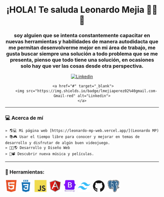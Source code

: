 <div id="header" align="center">
    <img src="https://media.tenor.com/A-ozELwp694AAAAC/thumbs-thumbs-up-kid.gif" width="200" alt="">
    <h1 align="center">¡HOLA! Te saluda Leonardo Mejia 👋🏼😁</h1>
    <h3 align="center">
        soy alguien que se intenta constantemente capacitar en nuevas herramientas y habilidades de manera autodidacta que me permitan desenvolverme mejor en mi área de trabajo, me gusta buscar siempre una solución a todo problema que se me presenta, pienso que todo tiene una solución, en ocasiones solo hay que ver las cosas desde otra perspectiva.
    </h3>
</div>

<!-- MIS BADGES -->
<div id="badges" align="center">
    <a href="https://www.linkedin.com/in/leonardo-miguel-mejia-perez-838649227/" target="_blank">
        <img src="https://img.shields.io/badge/Leonardo%20Miguel%20Mejia%20Perez-Linkedin-informational" alt="Linkedin">
    </a>
    
     <a href="#" target="_blank">
        <img src="https://img.shields.io/badge/lmejiaperez02%40gmail.com-Gmail-red" alt="Linkedin">
    </a>
    
</div>

<!-- ACERCA DE MI -->
--- 

### 💻 Acerca de mí

    » 🌎💻 Mi página web [https://leonardo-mp-web.vercel.app/](Leonardo MP)
    » 📚🎮 Usar el tiempo libre para conocer y mejorar en temas de desarrollo y disfrutar de algún buen videojuego.
    » 💪🏼🌎 Desarrollo y Diseño Web
    » 🎼📽️ Descubrir nueva música y películas.
    
---

### 
<div align="left">
    <h3>🔨 Herramientas:</h3>
    <div>
        <img src="https://github.com/devicons/devicon/blob/master/icons/html5/html5-original.svg" alt="HTML5" title="HTML5" width="40" height="40">&nbsp;
        <img src="https://github.com/devicons/devicon/blob/master/icons/css3/css3-plain-wordmark.svg" alt="CSS3" title="CSS3" width="40" height="40">&nbsp;
        <img src="https://github.com/devicons/devicon/blob/master/icons/javascript/javascript-original.svg" alt="Java Script" title="Java Script" width="40" height="40">&nbsp;
        <img src="https://github.com/devicons/devicon/blob/master/icons/angularjs/angularjs-original.svg" alt="Angular" title="Angular" width="40" height="40">&nbsp;
        <img src="https://github.com/devicons/devicon/blob/master/icons/bootstrap/bootstrap-original-wordmark.svg" alt="Bootstrap" title="Bootstrap" width="40" height="40">&nbsp;
        <img src="https://github.com/devicons/devicon/blob/master/icons/tailwindcss/tailwindcss-plain.svg" alt="Tailwindcss" title="Tailwindcss" width="40" height="40">&nbsp;
        <img src="https://github.com/devicons/devicon/blob/master/icons/github/github-original.svg" alt="GitHub" title="GitHub" width="40" height="40">&nbsp;
        <img src="https://github.com/devicons/devicon/blob/master/icons/postgresql/postgresql-original.svg" alt="PostgreSQL" title="PostgreSQL" width="40" height="40">&nbsp;
    </div>
</div>
